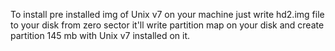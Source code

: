To install pre installed img of Unix v7 on your machine just write hd2.img file to your disk from zero sector it'll write partition map on your disk and create partition 145 mb with Unix v7 installed on it. 
